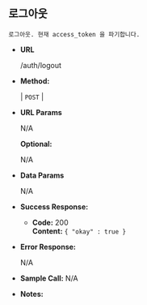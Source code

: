 **로그아웃**
----
    
    로그아웃. 현재 access_token 을 파기합니다.
    
* **URL**

  /auth/logout

* **Method:**
  
  | `POST` |
  
*  **URL Params**

   N/A

   **Optional:**
 
   N/A

* **Data Params**
    
   N/A

* **Success Response:**
  
  * **Code:** 200 <br />
    **Content:** `{ "okay" : true }`
 
* **Error Response:**

    N/A

* **Sample Call:**
    N/A
    
* **Notes:**

